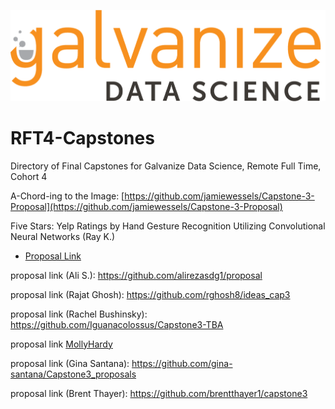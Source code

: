 ![galvanize_logo](images/logo.png)

# RFT4-Capstones

Directory of Final Capstones for Galvanize Data Science, Remote Full Time, Cohort 4

A-Chord-ing to the Image: [https://github.com/jamiewessels/Capstone-3-Proposal](https://github.com/jamiewessels/Capstone-3-Proposal)

Five Stars: Yelp Ratings by Hand Gesture Recognition Utilizing Convolutional Neural Networks (Ray K.)

- [Proposal Link](https://github.com/AstroPigLatin/five_stars/blob/master/proposal.md)

proposal link (Ali S.): https://github.com/alirezasdg1/proposal

proposal link (Rajat Ghosh): https://github.com/rghosh8/ideas_cap3

proposal link (Rachel Bushinsky):
https://github.com/Iguanacolossus/Capstone3-TBA

proposal link [MollyHardy](https://github.com/mollyincali/tempname_capstone3)

proposal link (Gina Santana): https://github.com/gina-santana/Capstone3_proposals 

proposal link (Brent Thayer): https://github.com/brentthayer1/capstone3
